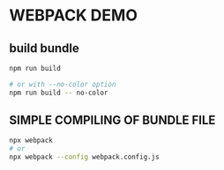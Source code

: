 # WEBPACK DEMO

## build bundle

```bash
npm run build

# or with --no-color option
npm run build -- no-color
```

## SIMPLE COMPILING OF BUNDLE FILE

```bash
npx webpack
# or
npx webpack --config webpack.config.js
```
